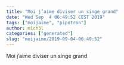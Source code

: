 ```yaml
---
title: "Moi j’aime diviser un singe grand"
date: "Wed Sep  4 06:49:52 CEST 2019"
tags: ["moijaime", "pipotron"]
author: m1ch3l
categories: ["generated"]
slug: "moijaime/2019-09-04-06:49:52"
---
```


Moi j’aime diviser un singe grand
